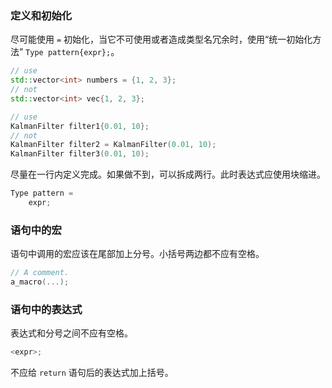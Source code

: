 ### 定义和初始化

尽可能使用 `=` 初始化，当它不可使用或者造成类型名冗余时，使用“统一初始化方法” `Type pattern{expr};`。

```cpp
// use
std::vector<int> numbers = {1, 2, 3};
// not
std::vector<int> vec{1, 2, 3};

// use
KalmanFilter filter1{0.01, 10};
// not
KalmanFilter filter2 = KalmanFilter(0.01, 10);
KalmanFilter filter3(0.01, 10);
```

尽量在一行内定义完成。如果做不到，可以拆成两行。此时表达式应使用块缩进。

```cpp
Type pattern =
    expr;
```

### 语句中的宏

语句中调用的宏应该在尾部加上分号。小括号两边都不应有空格。

```cpp
// A comment.
a_macro(...);
```

### 语句中的表达式

表达式和分号之间不应有空格。

```cpp
<expr>;
```

不应给 `return` 语句后的表达式加上括号。
